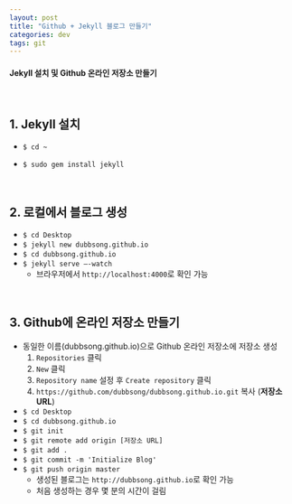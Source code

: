 ```yaml
---
layout: post
title: "Github + Jekyll 블로그 만들기"
categories: dev
tags: git
---
```


#### Jekyll 설치 및 Github 온라인 저장소 만들기

<br>

## 1. Jekyll 설치

- `$ cd ~`


- `$ sudo gem install jekyll`

<br>

## 2. 로컬에서 블로그 생성

- `$ cd Desktop`
- `$ jekyll new dubbsong.github.io`
- `$ cd dubbsong.github.io`
- `$ jekyll serve —-watch`
  - 브라우저에서 `http://localhost:4000`로 확인 가능

<br>

## 3. Github에 온라인 저장소 만들기

- 동일한 이름(dubbsong.github.io)으로 Github 온라인 저장소에 저장소 생성
  1. `Repositories` 클릭
  2. `New` 클릭
  3. `Repository name` 설정 후 `Create repository` 클릭
  4. `https://github.com/dubbsong/dubbsong.github.io.git` 복사 (**저장소 URL**)
- `$ cd Desktop`
- `$ cd dubbsong.github.io`
- `$ git init`
- `$ git remote add origin [저장소 URL]`
- `$ git add .`
- `$ git commit -m 'Initialize Blog'`
- `$ git push origin master`
  - 생성된 블로그는 `http://dubbsong.github.io`로 확인 가능 
  - 처음 생성하는 경우 몇 분의 시간이 걸림